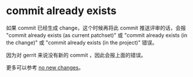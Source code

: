 # commit already exists

如果 commit 已经生成 change，这个时候再将此 commit 推送评审的话，会报 "commit already exists (as current patchset)" 或 "commit already exists (in the change)" 或 "commit already exists (in the project)" 错误。

因为对 gerrit 来说没有新的 commit ，因此会报上面的错误。

更多可以参考 [no new changes](error-no-new-changes.md)。

